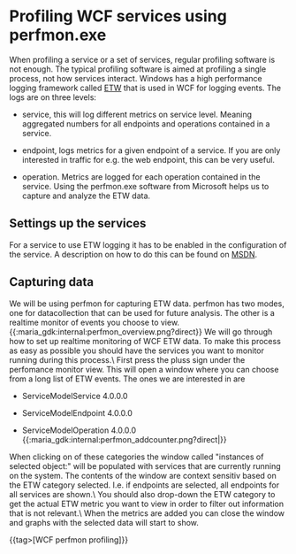 # Profiling WCF services using perfmon.exe

When profiling a service or a set of services, regular profiling software is not enough. The typical profiling software is aimed at profiling a single process, not how services interact.
Windows has a high performance logging framework called [ETW](https///msdn.microsoft.com/en-us/library/windows/desktop/aa363668(v=vs.85).aspx) that is used in WCF for logging events. The logs are on three levels:

*  service, this will log different metrics on service level. Meaning aggregated numbers for all endpoints and operations contained in a service.

*  endpoint, logs metrics for a given endpoint of a service. If you are only interested in traffic for e.g. the web endpoint, this can be very useful.

*  operation. Metrics are logged for each operation contained in the service.
Using the perfmon.exe software from Microsoft helps us to capture and analyze the ETW data.

## Settings up the services

For a service to use ETW logging it has to be enabled in the configuration of the service. A description on how to do this can be found on [MSDN](https///msdn.microsoft.com/en-us/library/ms735098%28v=vs.110%29.aspx).

## Capturing data

We will be using perfmon for capturing ETW data. perfmon has two modes, one for datacollection that can be used for future analysis. The other is a realtime monitor of events you choose to view. 
{{:maria_gdk:internal:perfmon_overview.png?direct}}
We will go through how to set up realtime monitoring of WCF ETW data. To make this process as easy as possible you should have the services you want to monitor running during this process.\\
First press the pluss sign under the perfomance monitor view. This will open a window where you can choose from a long list of ETW events. The ones we are interested in are

*  ServiceModelService 4.0.0.0

*  ServiceModelEndpoint 4.0.0.0

*  ServiceModelOperation 4.0.0.0
{{:maria_gdk:internal:perfmon_addcounter.png?direct|}}
    
When clicking on of these categories the window called "instances of selected object:" will be populated with services that are currently running on the system. The contents of the window are context sensitiv based on the ETW category selected. I.e. if endpoints are selected, all endpoints for all services are shown.\\
You should also drop-down the ETW category to get the actual ETW metric you want to view in order to filter out information that is not relevant.\\
When the metrics are added you can close the window and graphs with the selected data will start to show.




{{tag>[WCF perfmon profiling]}}
